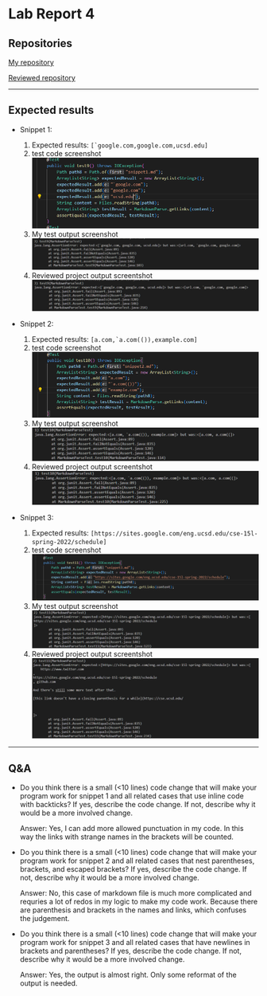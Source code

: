 # Lab Report 4

## Repositories

[My repository](https://github.com/vanvansan/markdown-parser)

[Reviewed repository](https://github.com/calistajlee/lab6-markdown-parser)

___

## Expected results

- Snippet 1:

    1. Expected results: ```[`google.com,google.com,ucsd.edu]```
    2. test code screenshot ![image](snippet1.png)
    3. My test output screenshot ![image](my1.png)
    4. Reviewed project output screentshot  ![image](r1.png)

- Snippet 2:

    1. Expected results: ```[a.com,`a.com(()),example.com]```
    2. test code screenshot ![image](snippet2.png)
    3. My test output screenshot ![image](my2.png)
    4. Reviewed project output screentshot  ![image](r2.png)

- Snippet 3:

    1. Expected results: ```[https://sites.google.com/eng.ucsd.edu/cse-15l-spring-2022/schedule]```
    2. test code screenshot ![image](snippet3.png)
    3. My test output screenshot ![image](my3.png)
    4. Reviewed project output screentshot  ![image](r3.png)


___

## Q&A

- Do you think there is a small (<10 lines) code change that will make your program work for snippet 1 and all related cases that use inline code with backticks? If yes, describe the code change. If not, describe why it would be a more involved change.

    Answer:
    Yes, I can add more allowed punctuation in my code. In this way the links with strange names in the brackets will be counted.


- Do you think there is a small (<10 lines) code change that will make your program work for snippet 2 and all related cases that nest parentheses, brackets, and escaped brackets? If yes, describe the code change. If not, describe why it would be a more involved change.

    Answer: 
    No, this case of markdown file is much more complicated and requries a lot of redos in my logic to make my code work. Because there are parenthesis and brackets in the names and links, which confuses the judgement.


- Do you think there is a small (<10 lines) code change that will make your program work for snippet 3 and all related cases that have newlines in brackets and parentheses? If yes, describe the code change. If not, describe why it would be a more involved change.

    Answer:
    Yes, the output is almost right. Only some reformat of the output is needed.